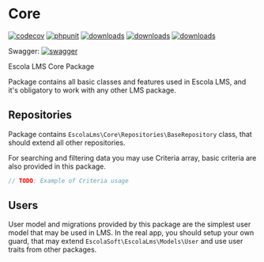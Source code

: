 # Core

[![codecov](https://codecov.io/gh/EscolaLMS/Core/branch/main/graph/badge.svg?token=SBAWWVF5QX)](https://codecov.io/gh/EscolaLMS/Core) 
[![phpunit](https://github.com/EscolaLMS/Core/actions/workflows/test.yml/badge.svg)](https://github.com/EscolaLMS/Core/actions/workflows/test.yml)
[![downloads](https://img.shields.io/packagist/dt/escolalms/core)](https://packagist.org/packages/escolalms/core)
[![downloads](https://img.shields.io/packagist/v/escolalms/core)](https://packagist.org/packages/escolalms/core)
[![downloads](https://img.shields.io/packagist/l/escolalms/core)](https://packagist.org/packages/escolalms/core)

Swagger: [![swagger](https://validator.swagger.io/validator?url=https%3A%2F%2Fescolalms.github.io%2FCore%2Fapis%2Fopenapi.json)](https://escolalms.github.io/Core/)


Escola LMS Core Package

Package contains all basic classes and features used in Escola LMS, and it's obligatory to work with any other LMS package.

## Repositories

Package contains `EscolaLms\Core\Repositories\BaseRepository` class, that should extend all other repositories.

For searching and filtering data you may use Criteria array, basic criteria are also provided in this package.

```php
// TODO: Example of Criteria usage
```

## Users

User model and migrations provided by this package are the simplest user model that may be used in LMS.
In the real app, you should setup your own guard, that may extend `EscolaSoft\EscolaLms\Models\User` and use user traits from other packages.
